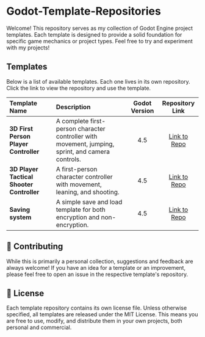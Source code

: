 # Godot-Template-Repositories

Welcome! This repository serves as my collection of Godot Engine project templates. Each template is designed to provide a solid foundation for specific game mechanics or project types. Feel free to try and experiment with my projects!

## Templates

Below is a list of available templates. Each one lives in its own repository. Click the link to view the repository and use the template.

| Template Name | Description | Godot Version | Repository Link |
| :---------------- | :------------------------------------------------------ | :--------------: | :----------------------------------------------------------: |
| **3D First Person Player Controller** | A complete first-person character controller with movement, jumping, sprint, and camera controls. | 4.5 | [Link to Repo](https://github.com/RasyaDevansyah/Godot-3D-Character-Controller-Template) |
| **3D Player Tactical Shooter Controller** | A first-person character controller with movement, leaning, and shooting. | 4.5 | [Link to Repo](https://github.com/RasyaDevansyah/Godot-Tactical-Shooter-Template) |
| **Saving system** | A simple save and load template for both encryption and non-encryption. | 4.5 | [Link to Repo](https://github.com/RasyaDevansyah/Godot-Saving-System-Template) |

## 🤝 Contributing
While this is primarily a personal collection, suggestions and feedback are always welcome! If you have an idea for a template or an improvement, please feel free to open an issue in the respective template's repository.

## 📄 License
Each template repository contains its own license file. Unless otherwise specified, all templates are released under the MIT License. This means you are free to use, modify, and distribute them in your own projects, both personal and commercial.
